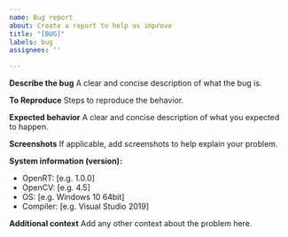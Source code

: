 ```yaml
---
name: Bug report
about: Create a report to help us improve
title: "[BUG]"
labels: bug
assignees: ''

---
```


**Describe the bug**
A clear and concise description of what the bug is.

**To Reproduce**
Steps to reproduce the behavior.

**Expected behavior**
A clear and concise description of what you expected to happen.

**Screenshots**
If applicable, add screenshots to help explain your problem.

**System information (version):**
- OpenRT: [e.g. 1.0.0]
- OpenCV: [e.g. 4.5]
- OS: [e.g. Windows 10 64bit]
- Compiler: [e.g. Visual Studio 2019]

**Additional context**
Add any other context about the problem here.
